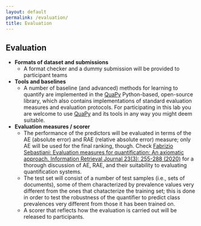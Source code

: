 ```yaml
---
layout: default
permalink: /evaluation/
title: Evaluation
---
```


## Evaluation 

- **Formats of dataset and submissions**
  - A format checker and a dummy submission will be provided to participant teams
- **Tools and baselines**
  - A number of baseline (and advanced) methods for learning to quantify are implemented in the [QuaPy](https://pypi.org/project/QuaPy/) Python-based, open-source library, which also contains implementations of standard evaluation measures and evaluation protocols. For participating in this lab you are welcome to use [QuaPy](https://pypi.org/project/QuaPy/) and its tools in any way you might deem suitable.
- **Evaluation measures / scorer**
  - The performance of the predictors will be evaluated in terms of the AE (absolute error) and RAE (relative absolute error) measure; only AE will be used for the final ranking, though. Check [Fabrizio Sebastiani:
Evaluation measures for quantification: An axiomatic approach. Information Retrieval Journal 23(3): 255-288 (2020)](https://link.springer.com/article/10.1007/s10791-019-09363-y) for a thorough discussion of AE, RAE, and their suitability to evaluating quantification systems.
  - The test set will consist of a number of test samples (i.e., sets of documents), some of them characterized by prevalence values very different from the ones that chatacterize the training set; this is done in order to test the robustness of the quantifier to predict class prevalences very different from those it has been trained on.
  - A scorer that reflects how the evaluation is carried out will be released to participants.
